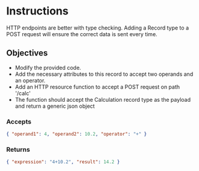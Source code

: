 # Instructions

HTTP endpoints are better with type checking. Adding a Record type to a POST request will ensure the correct data is sent every time.

## Objectives

- Modify the provided code.
- Add the necessary attributes to this record to accept two operands and an operator.
- Add an HTTP resource function to accept a POST request on path '/calc'
- The function should accept the Calculation record type as the payload and return a generic json object

### Accepts

```json
{ "operand1": 4, "operand2": 10.2, "operator": "+" }
```

### Returns

```json
{ "expression": "4+10.2", "result": 14.2 }
```
